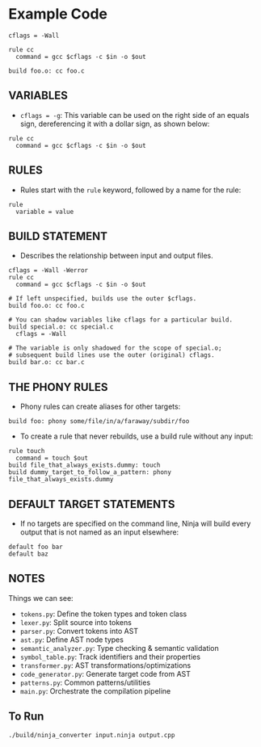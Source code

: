 # Example Code

```ninja
cflags = -Wall

rule cc
  command = gcc $cflags -c $in -o $out

build foo.o: cc foo.c
```

## VARIABLES

- `cflags = -g`: This variable can be used on the right side of an equals sign, dereferencing it with a dollar sign, as shown below:

```ninja
rule cc
  command = gcc $cflags -c $in -o $out
```

## RULES

- Rules start with the `rule` keyword, followed by a name for the rule:

```ninja
rule
  variable = value
```

## BUILD STATEMENT

- Describes the relationship between input and output files.

```ninja
cflags = -Wall -Werror
rule cc
  command = gcc $cflags -c $in -o $out

# If left unspecified, builds use the outer $cflags.
build foo.o: cc foo.c

# You can shadow variables like cflags for a particular build.
build special.o: cc special.c
  cflags = -Wall

# The variable is only shadowed for the scope of special.o;
# subsequent build lines use the outer (original) cflags.
build bar.o: cc bar.c
```

## THE PHONY RULES

- Phony rules can create aliases for other targets:

```ninja
build foo: phony some/file/in/a/faraway/subdir/foo
```

- To create a rule that never rebuilds, use a build rule without any input:

```ninja
rule touch
  command = touch $out
build file_that_always_exists.dummy: touch
build dummy_target_to_follow_a_pattern: phony file_that_always_exists.dummy
```

## DEFAULT TARGET STATEMENTS

- If no targets are specified on the command line, Ninja will build every output that is not named as an input elsewhere:

```ninja
default foo bar
default baz
```

## NOTES

Things we can see:

- `tokens.py`: Define the token types and token class
- `lexer.py`: Split source into tokens
- `parser.py`: Convert tokens into AST
- `ast.py`: Define AST node types
- `semantic_analyzer.py`: Type checking & semantic validation
- `symbol_table.py`: Track identifiers and their properties
- `transformer.py`: AST transformations/optimizations  
- `code_generator.py`: Generate target code from AST
- `patterns.py`: Common patterns/utilities
- `main.py`: Orchestrate the compilation pipeline

## To Run

```bash
./build/ninja_converter input.ninja output.cpp
```